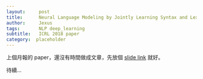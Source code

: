 ```yaml
---
layout:     post
title:      Neural Language Modeling by Jointly Learning Syntax and Lexicon
author:     Jexus
tags: 		NLP deep_learning
subtitle:   ICRL 2018 paper
category:  placeholder
---
```


上個月報的 paper，還沒有時間做成文章，先放個 [slide link](https://drive.google.com/file/d/1zNH3TZbHo88U5fCXR5Gj_q57aDiUtE19/view?usp=sharing) 就好。

待續...